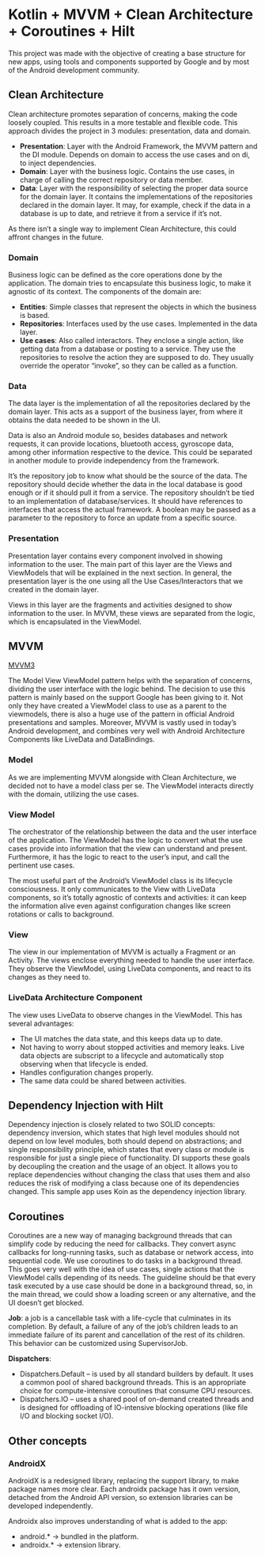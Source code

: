 # Kotlin + MVVM + Clean Architecture + Coroutines + Hilt

This project was made with the objective of creating a base structure for new apps, using tools and components supported by Google and by most of the Android development community.


## Clean Architecture

Clean architecture promotes separation of concerns, making the code loosely coupled. This results in a more testable and flexible code. This approach divides the project in 3 modules: presentation, data and domain.

* __Presentation__: Layer with the Android Framework, the MVVM pattern and the DI module. Depends on domain to access the use cases and on di, to inject dependencies.
* __Domain__: Layer with the business logic. Contains the use cases, in charge of calling the correct repository or data member.
* __Data__: Layer with the responsibility of selecting the proper data source for the domain layer. It contains the implementations of  the repositories declared in the domain layer. It may, for example, check if the data in a database is up to date, and retrieve it from a service if it’s not.

As there isn’t a single way to implement Clean Architecture, this could affront changes in the future.

### Domain

Business logic can be defined as the core operations done by the application. The domain tries to encapsulate this business logic, to make it agnostic of its context. The components of the domain are:

* __Entities__: Simple classes that represent the objects in which the business is based.
* __Repositories__: Interfaces used by the use cases. Implemented in the data layer.
* __Use cases__: Also called interactors. They enclose a single action, like getting data from a database or posting to a service. They use the repositories to resolve the action they are supposed to do. They usually override the operator “invoke”, so they can be called as a function.

### Data

The data layer is the implementation of all the repositories declared by the domain layer. This acts as a support of the business layer, from where it obtains the data needed to be shown in the UI.

Data is also an Android module so, besides databases and network requests, it can provide locations, bluetooth access, gyroscope data, among other information respective to the device. This could be separated in another module to provide independency from the framework.

It’s the repository job to know what should be the source of the data. The repository should decide whether the data in the local database is good enough or if it should pull it from a service. The repository shouldn’t be tied to an implementation of database/services. It should have references to interfaces that access the actual framework. A boolean may be passed as a parameter to the repository to force an update from a specific source.

### Presentation

Presentation layer contains every component involved in showing information to the user. The main part of this layer are the Views and ViewModels that will be explained in the next section. In general, the presentation layer is the one using all the Use Cases/Interactors that we created in the domain layer.

Views in this layer are the fragments and activities designed to show information to the user. In MVVM, these views are separated from the logic, which is encapsulated in the ViewModel.

## MVVM

[MVVM3](https://user-images.githubusercontent.com/1812129/68319232-446cf900-00be-11ea-92cf-cad817b2af2c.png)

The Model View ViewModel pattern helps with the separation of concerns, dividing the user interface with the logic behind. The decision to use this pattern is mainly based on the support Google has been giving to it. Not only they have created a ViewModel class to use as a parent to the viewmodels, there is also a huge use of the pattern in official Android presentations and samples. Moreover, MVVM is vastly used in today’s Android development, and combines very well with Android Architecture Components like LiveData and DataBindings.

### Model

As we are implementing MVVM alongside with Clean Architecture, we decided not to have a model class per se. The ViewModel interacts directly with the domain, utilizing the use cases.

### View Model

The orchestrator of the relationship between the data and the user interface of the application. The ViewModel has the logic to convert what the use cases provide into information that the view can understand and present. Furthermore, it has the logic to react to the user’s input, and call the pertinent use cases.

The most useful part of the Android’s ViewModel class is its lifecycle consciousness. It only communicates to the View with LiveData components, so it’s totally agnostic of contexts and activities: it can keep the information alive even against configuration changes like screen rotations or calls to background.

### View

The view in our implementation of MVVM is actually a Fragment or an Activity. The views enclose everything needed to handle the user interface. They observe the ViewModel, using LiveData components, and react to its changes as they need to.

### LiveData Architecture Component

The view uses LiveData to observe changes in the ViewModel. This has  several advantages:

* The UI matches the data state, and this keeps data up to date.
* Not having to worry about stopped activities and memory leaks. Live data objects are subscript to a lifecycle and automatically stop observing when that lifecycle is ended.
* Handles configuration changes properly.
* The same data could be shared between activities.

## Dependency Injection with Hilt

Dependency injection is closely related to two SOLID concepts: dependency inversion, which states that high level modules should not depend on low level modules, both should depend on abstractions; and single responsibility principle, which states that every class or module is responsible for just a single piece of functionality.
DI supports these goals by decoupling the creation and the usage of an object. It allows you to replace dependencies without changing the class that uses them and also reduces the risk of modifying a class because one of its dependencies changed.
This sample app uses Koin as the dependency injection library.

## Coroutines

Coroutines are a new way of managing background threads that can simplify code by reducing the need for callbacks. They convert async callbacks for long-running tasks, such as database or network access, into sequential code.
We use coroutines to do tasks in a background thread. This goes very well with the idea of use cases, single actions that the ViewModel calls depending of its needs. The guideline should be that every task executed by a use case should be done in a background thread, so, in the main thread, we could show a loading screen or any alternative, and the UI doesn’t get blocked.

__Job__: a job is a cancellable task with a life-cycle that culminates in its completion. By default, a failure of any of the job’s children leads to an immediate failure of its parent and cancellation of the rest of its children. This behavior can be customized using SupervisorJob.

__Dispatchers__:
* Dispatchers.Default – is used by all standard builders by default. It uses a common pool of shared background threads. This is an appropriate choice for compute-intensive coroutines that consume CPU resources.
* Dispatchers.IO – uses a shared pool of on-demand created threads and is designed for offloading of IO-intensive blocking operations (like file I/O and blocking socket I/O).

## Other concepts

### AndroidX

AndroidX is a redesigned library, replacing the support library, to make package names more clear. Each androidx package has it own version, detached from the Android API version, so extension libraries can be developed independently.

Androidx also improves understanding of what is added to the app:

* android.* -> bundled in the platform.
* androidx.* -> extension library.

